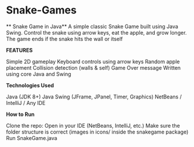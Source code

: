 # Snake-Games

** Snake Game in Java**
A simple classic Snake Game built using Java Swing. Control the snake using arrow keys, eat the apple, and grow longer. The game ends if the snake hits the wall or itself

**FEATURES**

Simple 2D gameplay
Keyboard controls using arrow keys
Random apple placement
Collision detection (walls & self)
Game Over message
Written using core Java and Swing

**Technologies Used**

Java (JDK 8+)
Java Swing (JFrame, JPanel, Timer, Graphics)
NetBeans / IntelliJ / Any IDE

**How to Run**

Clone the repo:
Open in your IDE (NetBeans, IntelliJ, etc.)
Make sure the folder structure is correct (images in icons/ inside the snakegame package)
Run SnakeGame.java
